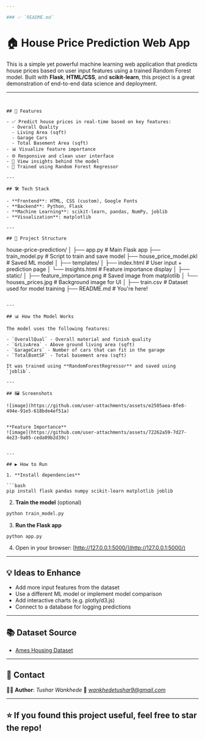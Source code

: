 ```yaml
---

### ✅ `README.md`

```

# 🏠 House Price Prediction Web App

This is a simple yet powerful machine learning web application that predicts house prices based on user input features using a trained Random Forest model. Built with **Flask**, **HTML/CSS**, and **scikit-learn**, this project is a great demonstration of end-to-end data science and deployment.

---
```


## 🚀 Features

- ✅ Predict house prices in real-time based on key features:
  - Overall Quality
  - Living Area (sqft)
  - Garage Cars
  - Total Basement Area (sqft)
- 📊 Visualize feature importance
- 🌐 Responsive and clean user interface
- 🔎 View insights behind the model
- 🧠 Trained using Random Forest Regressor

---

## 🛠️ Tech Stack

- **Frontend**: HTML, CSS (custom), Google Fonts
- **Backend**: Python, Flask
- **Machine Learning**: scikit-learn, pandas, NumPy, joblib
- **Visualization**: matplotlib

---

## 📁 Project Structure

```

house-price-prediction/
│
├── app.py                      # Main Flask app
├── train\_model.py              # Script to train and save model
├── house\_price\_model.pkl       # Saved ML model
│
├── templates/
│   ├── index.html              # User input + prediction page
│   └── insights.html           # Feature importance display
│
├── static/
│   ├── feature\_importance.png  # Saved image from matplotlib
│   └── houses\_prices.jpg       # Background image for UI
│
├── train.csv                   # Dataset used for model training
├── README.md                   # You're here!

````

---

## 📊 How the Model Works

The model uses the following features:

- `OverallQual` - Overall material and finish quality
- `GrLivArea` - Above ground living area (sqft)
- `GarageCars` - Number of cars that can fit in the garage
- `TotalBsmtSF` - Total basement area (sqft)

It was trained using **RandomForestRegressor** and saved using `joblib`.

---

## 🖼️ Screenshots

![image](https://github.com/user-attachments/assets/e2505aea-8fe8-494e-91e5-618bde4ef51a)


**Feature Importance**  
![image](https://github.com/user-attachments/assets/72262a59-7d27-4e23-9a05-ceda09b2d39c)


---

## ▶️ How to Run

1. **Install dependencies**

```bash
pip install flask pandas numpy scikit-learn matplotlib joblib
````

2. **Train the model** (optional)

```bash
python train_model.py
```

3. **Run the Flask app**

```bash
python app.py
```

4. Open in your browser:
   [http://127.0.0.1:5000/](http://127.0.0.1:5000/)

---

## 💡 Ideas to Enhance

* Add more input features from the dataset
* Use a different ML model or implement model comparison
* Add interactive charts (e.g. plotly/d3.js)
* Connect to a database for logging predictions

---

## 📚 Dataset Source

* [Ames Housing Dataset](https://www.kaggle.com/datasets/prevek18/house-price-prediction-dataset)

---

## 📩 Contact

👨‍💻 **Author**: *Tushar Wankhede*
📧 *wankhedetushar9@gmail.com*

---

## ⭐ If you found this project useful, feel free to star the repo!

```
